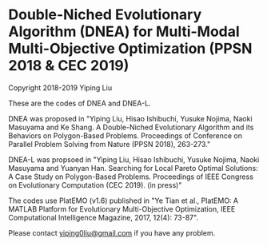 # Double-Niched Evolutionary Algorithm (DNEA) for Multi-Modal Multi-Objective Optimization (PPSN 2018 &amp; CEC 2019)

Copyright 2018-2019 Yiping Liu

These are the codes of DNEA and DNEA-L.

DNEA was proposed in "Yiping Liu, Hisao Ishibuchi, Yusuke Nojima, Naoki Masuyama and Ke Shang. A Double-Niched Evolutionary Algorithm and its Behaviors on Polygon-Based Problems. Proceedings of Conference on Parallel Problem Solving from Nature (PPSN 2018), 263-273."

DNEA-L was propsoed in "Yiping Liu, Hisao Ishibuchi, Yusuke Nojima, Naoki Masuyama and Yuanyan Han. Searching for Local Pareto Optimal Solutions: A Case Study on Polygon-Based Problems. Proceedings of IEEE Congress on Evolutionary Computation (CEC 2019). (in press)"

The codes use PlatEMO (v1.6) published in "Ye Tian et al., PlatEMO: A MATLAB Platform for Evolutionary Multi-Objective Optimization, IEEE Computational Intelligence Magazine, 2017, 12(4): 73-87". 

Please contact yiping0liu@gmail.com if you have any problem.
